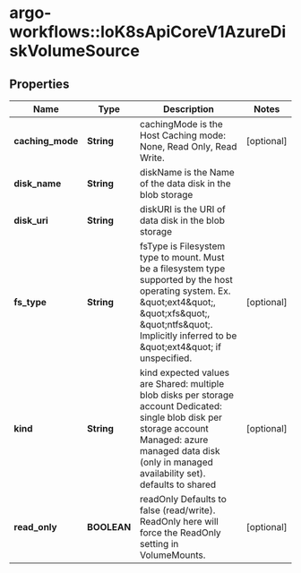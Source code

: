 # argo-workflows::IoK8sApiCoreV1AzureDiskVolumeSource

## Properties
Name | Type | Description | Notes
------------ | ------------- | ------------- | -------------
**caching_mode** | **String** | cachingMode is the Host Caching mode: None, Read Only, Read Write. | [optional] 
**disk_name** | **String** | diskName is the Name of the data disk in the blob storage | 
**disk_uri** | **String** | diskURI is the URI of data disk in the blob storage | 
**fs_type** | **String** | fsType is Filesystem type to mount. Must be a filesystem type supported by the host operating system. Ex. \&quot;ext4\&quot;, \&quot;xfs\&quot;, \&quot;ntfs\&quot;. Implicitly inferred to be \&quot;ext4\&quot; if unspecified. | [optional] 
**kind** | **String** | kind expected values are Shared: multiple blob disks per storage account  Dedicated: single blob disk per storage account  Managed: azure managed data disk (only in managed availability set). defaults to shared | [optional] 
**read_only** | **BOOLEAN** | readOnly Defaults to false (read/write). ReadOnly here will force the ReadOnly setting in VolumeMounts. | [optional] 


